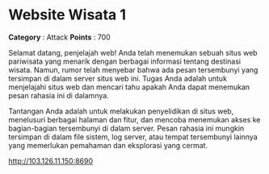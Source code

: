 # Website Wisata 1

**Category** : Attack
**Points** : 700

Selamat datang, penjelajah web! Anda telah menemukan sebuah situs web pariwisata yang menarik dengan berbagai informasi tentang destinasi wisata. Namun, rumor telah menyebar bahwa ada pesan tersembunyi yang tersimpan di dalam server situs web ini. Tugas Anda adalah untuk menjelajahi situs web dan mencari tahu apakah Anda dapat menemukan pesan rahasia ini di dalamnya.

Tantangan Anda adalah untuk melakukan penyelidikan di situs web, menelusuri berbagai halaman dan fitur, dan mencoba menemukan akses ke bagian-bagian tersembunyi di dalam server. Pesan rahasia ini mungkin tersimpan di dalam file sistem, log server, atau tempat tersembunyi lainnya yang memerlukan pemahaman dan eksplorasi yang cermat.

http://103.126.11.150:8690



